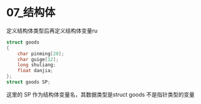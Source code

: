 # 07_结构体

定义结构体类型后再定义结构体变量ru

```c
struct goods
{
	char pinming[20];
	char guige[12];
	long shuliang;
	float danjia;
};
struct goods SP;
```

这里的 SP 作为结构体变量名，其数据类型是struct goods 不是指针类型的变量

